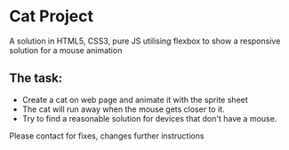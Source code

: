 <h1>Cat Project</h1>

<p>A solution in HTML5, CSS3, pure JS utilising flexbox to show a responsive solution for a mouse animation</p>

<h2>The task:</h2>

<ul>
<li>Create a cat on web page and animate it with the sprite sheet</li>
<li>The cat will run away when the mouse gets closer to it.</li>
<li>Try to find a reasonable solution for devices that don't have a mouse.</li>
</ul>

<p>Please contact for fixes, changes further instructions</p>
